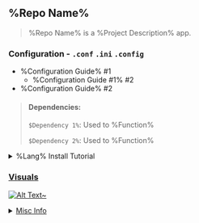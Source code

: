 ## %Repo Name%
> %Repo Name% is a %Project Description% app.


### Configuration - `.conf` `.ini` `.config`
- %Configuration Guide% #1
  - %Configuration Guide #1% #2
- %Configuration Guide% #2


> #### Dependencies:
> `$Dependency 1%`: Used to %Function%
>
> `$Dependency 2%`: Used to %Function%
<details>
  <summary>%Lang% Install Tutorial</summary>

> ### [%Lang% Install Guide](https://www.youtube.com/@GitHub)
> #### [@GitHub](https://www.youtube.com/@GitHub)
> 
>  <a href="https://www.youtube.com/@GitHub">
> <div align="center">
>
>  ![Text](https://placehold.co/600x400/ADD8E6/303030?text=%Lang%+Install+Guide)
>  </div>
>
> Video Description
</details>

### Visuals
![Alt Text~](https://placehold.co/600x400/ADD8E6/303030?text=%Repo%+Visuals)

<details>
  <summary>Misc Info</summary>
>
> ![Star History Chart](https://api.star-history.com/svg?repos=Zalgoo&type=Date)
